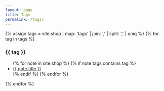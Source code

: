 ```yaml
---
layout: page
title: Tags
permalink: /tags/
---
```

<div class="container">
  <div class="row">

{% assign tags =  site.shop | map: 'tags' | join: ','  | split: ',' | uniq %}
{% for tag in tags %}
<div class='col-md-4 col-xs-12'>
  <h3><a name="{{tag}}">{{ tag }}</a></h3>
  <ul>
  {% for note in site.shop %}
    {% if note.tags contains tag %}
    <li><a href="{{ site.baseurl }}{{ note.url }}">{{ note.title }}</a></li>
    {% endif %}
  {% endfor %}
  </ul>
</div>
{% endfor %}
</div>
</div>
